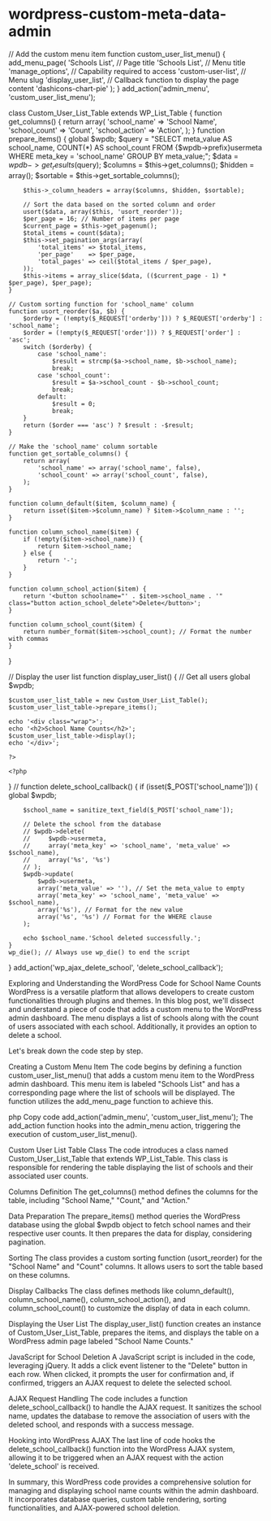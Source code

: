 # wordpress-custom-meta-data-admin

  // Add the custom menu item
function custom_user_list_menu() {
    add_menu_page(
        'Schools List',        // Page title
        'Schools List',        // Menu title
        'manage_options',   // Capability required to access
        'custom-user-list', // Menu slug
        'display_user_list', // Callback function to display the page content
        'dashicons-chart-pie'
    );
}
add_action('admin_menu', 'custom_user_list_menu');

class Custom_User_List_Table extends WP_List_Table {
    function get_columns() {
        return array(
            'school_name'   => 'School Name',
            'school_count'  => 'Count',
            'school_action' => 'Action',
        );
    }
    function prepare_items() {
        global $wpdb;
        $query = "SELECT meta_value AS school_name, COUNT(*) AS school_count FROM {$wpdb->prefix}usermeta WHERE meta_key = 'school_name' GROUP BY meta_value;";
        $data = $wpdb->get_results($query);
        $columns = $this->get_columns();
        $hidden = array();
        $sortable = $this->get_sortable_columns();

        $this->_column_headers = array($columns, $hidden, $sortable);

        // Sort the data based on the sorted column and order
        usort($data, array($this, 'usort_reorder'));
        $per_page = 16; // Number of items per page
        $current_page = $this->get_pagenum();
        $total_items = count($data);
        $this->set_pagination_args(array(
            'total_items' => $total_items,
            'per_page'    => $per_page,
            'total_pages' => ceil($total_items / $per_page),
        ));
        $this->items = array_slice($data, (($current_page - 1) * $per_page), $per_page);
    }

    // Custom sorting function for 'school_name' column
    function usort_reorder($a, $b) {
        $orderby = (!empty($_REQUEST['orderby'])) ? $_REQUEST['orderby'] : 'school_name';
        $order = (!empty($_REQUEST['order'])) ? $_REQUEST['order'] : 'asc';
        switch ($orderby) {
            case 'school_name':
                $result = strcmp($a->school_name, $b->school_name);
                break;
            case 'school_count':
                $result = $a->school_count - $b->school_count;
                break;
            default:
                $result = 0;
                break;
        }
        return ($order === 'asc') ? $result : -$result;
    }

    // Make the 'school_name' column sortable
    function get_sortable_columns() {
        return array(
            'school_name' => array('school_name', false),
            'school_count' => array('school_count', false),
        );
    }

    function column_default($item, $column_name) {
        return isset($item->$column_name) ? $item->$column_name : '';
    }

    function column_school_name($item) {
        if (!empty($item->school_name)) {
            return $item->school_name;
        } else {
            return '-';
        }
    }

    function column_school_action($item) {
        return '<button schoolname="' . $item->school_name . '" class="button action_school_delete">Delete</button>';
    }

    function column_school_count($item) {
        return number_format($item->school_count); // Format the number with commas
    }
}



// Display the user list
function display_user_list() {
    // Get all users
    global $wpdb;

    $custom_user_list_table = new Custom_User_List_Table();
    $custom_user_list_table->prepare_items();
    
    echo '<div class="wrap">';
    echo '<h2>School Name Counts</h2>';
    $custom_user_list_table->display();
    echo '</div>';
    
    ?>
<script>
jQuery(document).ready(function($) {
    $('.action_school_delete').on('click', function(e) {
        var schoolName = $(this).attr('schoolname');
debugger
        // Show a confirmation popup
        var confirmDelete = confirm('Are you sure you want to delete the school: ' + schoolName + '?');

        if (confirmDelete) {
            // Send AJAX request
            $.ajax({
                type: 'POST',
                url: ajaxurl, // WordPress AJAX handler
                data: {
                    action: 'delete_school',
                    school_name: schoolName
                },
                success: function(response) {
                    // Handle the response if needed
                    console.log(response);
                    location.reload();
                }
            });
        }
    });
});
</script>


    <?php
}
// 
function delete_school_callback() {
    if (isset($_POST['school_name'])) {
        global $wpdb;

        $school_name = sanitize_text_field($_POST['school_name']);

        // Delete the school from the database
        // $wpdb->delete(
        //     $wpdb->usermeta,
        //     array('meta_key' => 'school_name', 'meta_value' => $school_name),
        //     array('%s', '%s')
        // );
        $wpdb->update(
            $wpdb->usermeta,
            array('meta_value' => ''), // Set the meta_value to empty
            array('meta_key' => 'school_name', 'meta_value' => $school_name),
            array('%s'), // Format for the new value
            array('%s', '%s') // Format for the WHERE clause
        );

        echo $school_name.'School deleted successfully.';
    }
    wp_die(); // Always use wp_die() to end the script
}
add_action('wp_ajax_delete_school', 'delete_school_callback');




Exploring and Understanding the WordPress Code for School Name Counts
WordPress is a versatile platform that allows developers to create custom functionalities through plugins and themes. In this blog post, we'll dissect and understand a piece of code that adds a custom menu to the WordPress admin dashboard. The menu displays a list of schools along with the count of users associated with each school. Additionally, it provides an option to delete a school.

Let's break down the code step by step.

Creating a Custom Menu Item
The code begins by defining a function custom_user_list_menu() that adds a custom menu item to the WordPress admin dashboard. This menu item is labeled "Schools List" and has a corresponding page where the list of schools will be displayed. The function utilizes the add_menu_page function to achieve this.

php
Copy code
add_action('admin_menu', 'custom_user_list_menu');
The add_action function hooks into the admin_menu action, triggering the execution of custom_user_list_menu().

Custom User List Table Class
The code introduces a class named Custom_User_List_Table that extends WP_List_Table. This class is responsible for rendering the table displaying the list of schools and their associated user counts.

Columns Definition
The get_columns() method defines the columns for the table, including "School Name," "Count," and "Action."

Data Preparation
The prepare_items() method queries the WordPress database using the global $wpdb object to fetch school names and their respective user counts. It then prepares the data for display, considering pagination.

Sorting
The class provides a custom sorting function (usort_reorder) for the "School Name" and "Count" columns. It allows users to sort the table based on these columns.

Display Callbacks
The class defines methods like column_default(), column_school_name(), column_school_action(), and column_school_count() to customize the display of data in each column.

Displaying the User List
The display_user_list() function creates an instance of Custom_User_List_Table, prepares the items, and displays the table on a WordPress admin page labeled "School Name Counts."

JavaScript for School Deletion
A JavaScript script is included in the code, leveraging jQuery. It adds a click event listener to the "Delete" button in each row. When clicked, it prompts the user for confirmation and, if confirmed, triggers an AJAX request to delete the selected school.

AJAX Request Handling
The code includes a function delete_school_callback() to handle the AJAX request. It sanitizes the school name, updates the database to remove the association of users with the deleted school, and responds with a success message.

Hooking into WordPress AJAX
The last line of code hooks the delete_school_callback() function into the WordPress AJAX system, allowing it to be triggered when an AJAX request with the action 'delete_school' is received.

In summary, this WordPress code provides a comprehensive solution for managing and displaying school name counts within the admin dashboard. It incorporates database queries, custom table rendering, sorting functionalities, and AJAX-powered school deletion.
